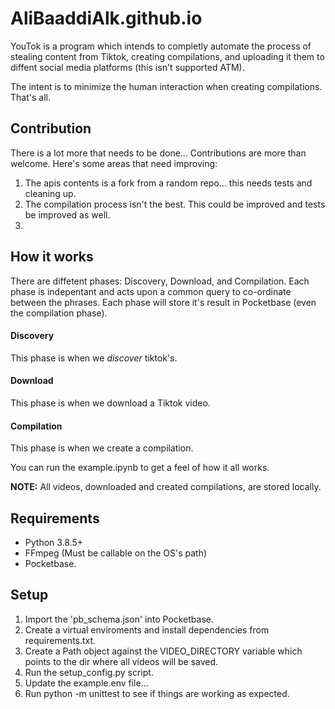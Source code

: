 # AliBaaddiAlk.github.io
YouTok is a program which intends to completly automate the process of stealing content from Tiktok, creating compilations, and uploading it them to diffent social media platforms (this isn't supported ATM).

The intent is to minimize the human interaction when creating compilations. That's all.

## Contribution 
There is a lot more that needs to be done... Contributions are more than welcome. Here's some areas that need improving: 

1. The apis contents is a fork from a random repo... this needs tests and cleaning up. 
2. The compilation process isn't the best. This could be improved and tests be improved as well. 
3. 

## How it works
There are diffetent phases: Discovery, Download, and Compilation. Each phase is indepentant and acts upon a common query to co-ordinate between the phrases. Each phase will store it's result in Pocketbase (even the compilation phase).

#### Discovery
This phase is when we *discover* tiktok's. 

#### Download
This phase is when we download a Tiktok video. 
#### Compilation
This phase is when we create a compilation. 

You can run the example.ipynb to get a feel of how it all works.

**NOTE:** All videos, downloaded and created compilations, are stored locally.

## Requirements
- Python 3.8.5+ 
- FFmpeg (Must be callable on the OS's path)
- Pocketbase. 

## Setup 
1. Import the 'pb_schema.json' into Pocketbase. 
2. Create a virtual enviroments and install dependencies from requirements.txt.
3. Create a Path object against the VIDEO_DIRECTORY variable which points to the dir where all videos will be saved.
4. Run the setup_config.py script.
5. Update the example.env file... 
5. Run python -m unittest to see if things are working as expected.
